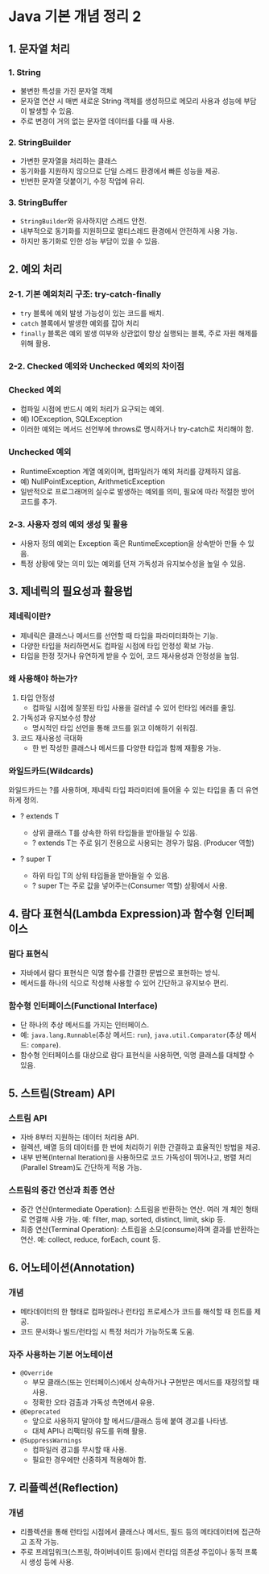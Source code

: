 # Java 기본 개념 정리 2

## 1. 문자열 처리
### 1. String
- 불변한 특성을 가진 문자열 객체
- 문자열 연산 시 매번 새로운 String 객체를 생성하므로 메모리 사용과 성능에 부담이 발생할 수 있음.
- 주로 변경이 거의 없는 문자열 데이터를 다룰 때 사용.

### 2. StringBuilder
- 가변한 문자열을 처리하는 클래스
- 동기화를 지원하지 않으므로 단일 스레드 환경에서 빠른 성능을 제공.
- 빈번한 문자열 덧붙이기, 수정 작업에 유리.

### 3. StringBuffer
- `StringBuilder`와 유사하지만 스레드 안전.
- 내부적으로 동기화를 지원하므로 멀티스레드 환경에서 안전하게 사용 가능.
- 하지만 동기화로 인한 성능 부담이 있을 수 있음.

## 2. 예외 처리
### 2-1. 기본 예외처리 구조: try-catch-finally
- `try` 블록에 예외 발생 가능성이 있는 코드를 배치.
- `catch` 블록에서 발생한 예외를 잡아 처리
- `finally` 블록은 예외 발생 여부와 상관없이 항상 실행되는 블록, 주로 자원 해제를 위해 활용.

### 2-2. Checked 예외와 Unchecked 예외의 차이점
### Checked 예외
- 컴파일 시점에 반드시 예외 처리가 요구되는 예외.
- 예) IOException, SQLException
- 이러한 예외는 메서드 선언부에 throws로 명시하거나 try-catch로 처리해야 함.

### Unchecked 예외
- RuntimeException 계열 예외이며, 컴파일러가 예외 처리를 강제하지 않음.
- 예) NullPointException, ArithmeticException
- 일반적으로 프로그래머의 실수로 발생하는 예외를 의미, 필요에 따라 적절한 방어 코드를 추가.

### 2-3. 사용자 정의 예외 생성 및 활용
- 사용자 정의 예외는 Exception 혹은 RuntimeException을 상속받아 만들 수 있음.
- 특정 상황에 맞는 의미 있는 예외를 던져 가독성과 유지보수성을 높일 수 있음.

## 3. 제네릭의 필요성과 활용법
### 제네릭이란?
- 제네릭은 클래스나 메서드를 선언할 때 타입을 파라미터화하는 기능.
- 다양한 타입을 처리하면서도 컴파일 시점에 타입 안정성 확보 가능.
- 타입을 한정 짓거나 유연하게 받을 수 있어, 코드 재사용성과 안정성을 높임.

### 왜 사용해야 하는가?
1. 타입 안정성
   - 컴파일 시점에 잘못된 타입 사용을 걸러낼 수 있어 런타임 에러를 줄임.
2. 가독성과 유지보수성 향상
   - 명시적인 타입 선언을 통해 코드를 읽고 이해하기 쉬워짐.
3. 코드 재사용성 극대화
   - 한 번 작성한 클래스나 메서드를 다양한 타입과 함께 재활용 가능.

### 와일드카드(Wildcards)

와일드카드는 ?를 사용하며, 제네릭 타입 파라미터에 들어올 수 있는 타입을 좀 더 유연하게 정의.

- ? extends T
  - 상위 클래스 T를 상속한 하위 타입들을 받아들일 수 있음.
  - ? extends T는 주로 읽기 전용으로 사용되는 경우가 많음. (Producer 역할)

- ? super T
  - 하위 타입 T의 상위 타입들을 받아들일 수 있음.
  - ? super T는 주로 값을 넣어주는(Consumer 역할) 상황에서 사용.

## 4. 람다 표현식(Lambda Expression)과 함수형 인터페이스

### 람다 표현식
- 자바에서 람다 표현식은 익명 함수를 간결한 문법으로 표현하는 방식.
- 메서드를 하나의 식으로 작성해 사용할 수 있어 간단하고 유지보수 편리.

### 함수형 인터페이스(Functional Interface)
- 단 하나의 추상 메서드를 가지는 인터페이스.
- 예: `java.lang.Runnable`(추상 메서드: `run`), `java.util.Comparator`(추상 메서드: `compare`).
- 함수형 인터페이스를 대상으로 람다 표현식을 사용하면, 익명 클래스를 대체할 수 있음.

## 5. 스트림(Stream) API

### 스트림 API
- 자바 8부터 지원하는 데이터 처리용 API.
- 컬렉션, 배열 등의 데이터를 한 번에 처리하기 위한 간결하고 효율적인 방법을 제공.
- 내부 반복(Internal Iteration)을 사용하므로 코드 가독성이 뛰어나고, 병렬 처리(Parallel Stream)도 간단하게 적용 가능.

### 스트림의 중간 연산과 최종 연산
- 중간 연산(Intermediate Operation): 스트림을 반환하는 연산. 여러 개 체인 형태로 연결해 사용 가능. 예: filter, map, sorted, distinct, limit, skip 등.
- 최종 연산(Terminal Operation): 스트림을 소모(consume)하며 결과를 반환하는 연산. 예: collect, reduce, forEach, count 등.

## 6. 어노테이션(Annotation)
### 개념
- 메타데이터의 한 형태로 컴파일러나 런타임 프로세스가 코드를 해석할 때 힌트를 제공.
- 코드 문서화나 빌드/런타임 시 특정 처리가 가능하도록 도움.

### 자주 사용하는 기본 어노테이션
* `@Override`
  - 부모 클래스(또는 인터페이스)에서 상속하거나 구현받은 메서드를 재정의할 때 사용.
  - 정확한 오타 검출과 가독성 측면에서 유용.
* `@Deprecated`
  - 앞으로 사용하지 말아야 할 메서드/클래스 등에 붙여 경고를 나타냄.
  - 대체 API나 리팩터링 유도를 위해 활용.
* `@SuppressWarnings`
  - 컴파일러 경고를 무시할 때 사용.
  - 필요한 경우에만 신중하게 적용해야 함.

## 7. 리플렉션(Reflection)

### 개념
- 리플렉션을 통해 런타임 시점에서 클래스나 메서드, 필드 등의 메타데이터에 접근하고 조작 가능.
- 주로 프레임워크(스프링, 하이버네이트 등)에서 런타임 의존성 주입이나 동적 프록시 생성 등에 사용.